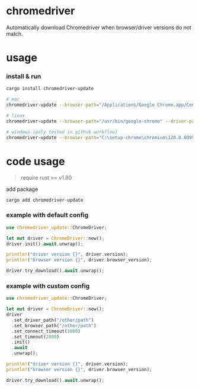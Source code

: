# chromedriver

Automatically download Chromedriver when browser/driver versions do not match.

# usage

### install & run

```bash
cargo install chromedriver-update

# mac
chromedriver-update --browser-path="/Applications/Google Chrome.app/Contents/MacOS/Google Chrome" --driver-path="/usr/local/bin/chromedriver"

# linux
chromedriver-update --browser-path="/usr/bin/google-chrome" --driver-path="/usr/bin/chromedriver"

# windows (only tested in github workflow)
chromedriver-update --browser-path="C:\setup-chrome\chromium\120.0.6099.109\x64\chrome.exe" --driver-path="C:\setup-chrome\chromedriver.exe"
```

# code usage

> require rust >= v1.80

add package

```shell
cargo add chromedriver-update
```

### example with default config

```rust
use chromedriver_update::ChromeDriver;

let mut driver = ChromeDriver::new();
driver.init().await.unwrap();

println!("driver version {}", driver.version);
println!("browser version {}", driver.browser_version);

driver.try_download().await.unwrap();
```

### example with custom config

```rust
use chromedriver_update::ChromeDriver;

let mut driver = ChromeDriver::new();
driver
  .set_driver_path("/other/path")
  .set_browser_path("/other/path")
  .set_connect_timeout(1000)
  .set_timeout(2000)
  .init()
  .await
  .unwrap();

println!("driver version {}", driver.version);
println!("browser version {}", driver.browser_version);

driver.try_download().await.unwrap();
```
